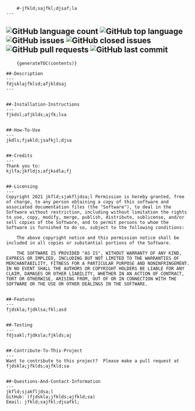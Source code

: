 
        #-jfkld;sajfkl;djsaf;la
    ---
    
        
![GitHub language count](https://img.shields.io/github/languages/count/jfkdls;ajfkl;das;f/jfkld;sajfkl;djsaf;la) ![GitHub top language](https://img.shields.io/github/languages/top/jfkdls;ajfkl;das;f/jfkld;sajfkl;djsaf;la) ![GitHub issues](https://img.shields.io/github/issues/jfkdls;ajfkl;das;f/jfkld;sajfkl;djsaf;la) ![GitHub closed issues](https://img.shields.io/github/issues-closed/jfkdls;ajfkl;das;f/jfkld;sajfkl;djsaf;la) ![GitHub pull requests](https://img.shields.io/github/issues-pr/jfkdls;ajfkl;das;f/jfkld;sajfkl;djsaf;la) ![GitHub last commit](https://img.shields.io/github/last-commit/jfkdls;ajfkl;das;f/jfkld;sajfkl;djsaf;la)
---

        {generateTOC(contents)}
        
    ##-Description
    ---
    fdjsklajfklsd;afjkldsaj
    ---
    
        
    ##-Installation-Instructions
    ---
    fjkdsl;afjklds;ajfk;lsa
    
        
    ##-How-To-Use
    ---
    jkdls;fjakld;jsafkjl;djsa
    
        
    ##-Credits
    ---
    Thank you to:
    kjlfa;jkfldjs;afjksdla;fj
    
        
    ##-Licensing
    ---
    Copyright 2021 jkfld;sjakfljdsa;l Permission is hereby granted, free of charge, to any person obtaining a copy of this software and associated documentation files (the "Software"), to deal in the Software without restriction, including without limitation the rights to use, copy, modify, merge, publish, distribute, sublicense, and/or sell copies of the Software, and to permit persons to whom the Software is furnished to do so, subject to the following conditions:  
        
        The above copyright notice and this permission notice shall be included in all copies or substantial portions of the Software. 
        
        THE SOFTWARE IS PROVIDED "AS IS", WITHOUT WARRANTY OF ANY KIND, EXPRESS OR IMPLIED, INCLUDING BUT NOT LIMITED TO THE WARRANTIES OF MERCHANTABILITY, FITNESS FOR A PARTICULAR PURPOSE AND NONINFRINGEMENT. IN NO EVENT SHALL THE AUTHORS OR COPYRIGHT HOLDERS BE LIABLE FOR ANY CLAIM, DAMAGES OR OTHER LIABILITY, WHETHER IN AN ACTION OF CONTRACT, TORT OR OTHERWISE, ARISING FROM, OUT OF OR IN CONNECTION WITH THE SOFTWARE OR THE USE OR OTHER DEALINGS IN THE SOFTWARE.
    
        
    ##-Features
    ---
    fjdskla;fjdklsa;fkl;asd
    
        
    ##-Testing
    ---
    fdjsakl;fjdksla;fjklds;aj
    
        
    ##-Contribute-To-This-Project
    ---
    Want to contribute to this project?  Please make a pull request at fjdskla;jfklds;ajfkld;sa
    
        
    ##-Questions-And-Contact-Information
    ---
    jkfld;sjakfljdsa;l
    GitHub: (fjdskla;jfklds;ajfkld;sa)
    Email: jfkld;sajfkl;djsafkl;
    
    